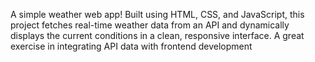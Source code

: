  A simple weather web app! 
 Built using HTML, CSS, and JavaScript, this project fetches real-time weather data from an API and dynamically displays the current conditions in a clean, responsive interface. 
 A great exercise in integrating API data with frontend development
